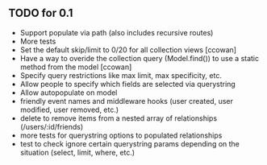 ## TODO for 0.1

- Support populate via path (also includes recursive routes)
- More tests
- Set the default skip/limit to 0/20 for all collection views [ccowan]
- Have a way to overide the collection query (Model.find()) to use a static method from the model [ccowan]
- Specify query restrictions like max limit, max specificity, etc.
- Allow people to specify which fields are selected via querystring
- Allow autopopulate on model
- friendly event names and middleware hooks (user created, user modified, user removed, etc.)
- delete to remove items from a nested array of relationships (/users/:id/friends)
- more tests for querystring options to populated relationships
- test to check ignore certain querystring params depending on the situation (select, limit, where, etc.)